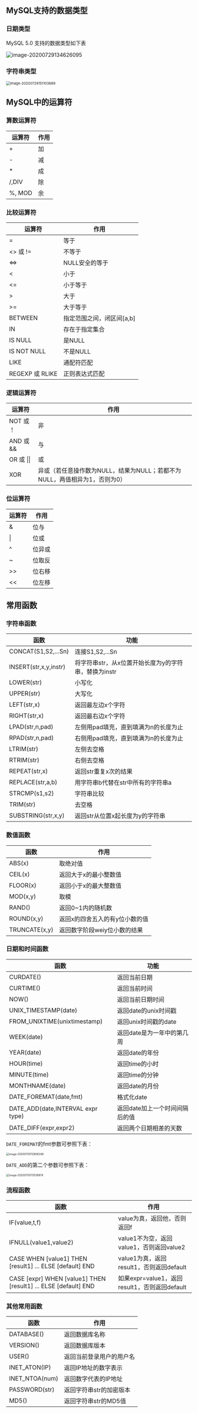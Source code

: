 ## MySQL支持的数据类型

### 日期类型

MySQL 5.0 支持的数据类型如下表

![image-20200729134626095](MySQL%E5%9F%BA%E7%A1%80.assets/image-20200729134626095.png)



### 字符串类型

<img src="MySQL%E5%9F%BA%E7%A1%80.assets/image-20200729151103689.png" alt="image-20200729151103689" style="zoom: 67%;" />



## MySQL中的运算符

### 算数运算符

| 运算符 | 作用 |
| ------ | ---- |
| +      | 加   |
| -      | 减   |
| *      | 成   |
| /,DIV  | 除   |
| %, MOD | 余   |



### 比较运算符

| 运算符          | 作用                      |
| --------------- | ------------------------- |
| =               | 等于                      |
| <> 或 !=        | 不等于                    |
| <=>             | NULL安全的等于            |
| <               | 小于                      |
| <=              | 小于等于                  |
| >               | 大于                      |
| >=              | 大于等于                  |
| BETWEEN         | 指定范围之间，闭区间[a,b] |
| IN              | 存在于指定集合            |
| IS NULL         | 是NULL                    |
| IS NOT NULL     | 不是NULL                  |
| LIKE            | 通配符匹配                |
| REGEXP 或 RLIKE | 正则表达式匹配            |



### 逻辑运算符

| 运算符     | 作用                                                         |
| ---------- | ------------------------------------------------------------ |
| NOT 或 ！  | 非                                                           |
| AND 或 &&  | 与                                                           |
| OR 或 \|\| | 或                                                           |
| XOR        | 异或（若任意操作数为NULL，结果为NULL；若都不为NULL，两值相异为1，否则为0） |



### 位运算符

| 运算符 | 作用   |
| ------ | ------ |
| &      | 位与   |
| \|     | 位或   |
| ^      | 位异或 |
| ~      | 位取反 |
| >>     | 位右移 |
| <<     | 位左移 |





## 常用函数

### 字符串函数

| 函数                  | 功能                                                 |
| --------------------- | ---------------------------------------------------- |
| CONCAT(S1,S2,...Sn)   | 连接S1,S2,...Sn                                      |
| INSERT(str,x,y,instr) | 将字符串str，从x位置开始长度为y的字符串，替换为instr |
| LOWER(str)            | 小写化                                               |
| UPPER(str)            | 大写化                                               |
| LEFT(str,x)           | 返回最左边x个字符                                    |
| RIGHT(str,x)          | 返回最右边x个字符                                    |
| LPAD(str,n,pad)       | 左侧用pad填充，直到填满为n的长度为止                 |
| RPAD(str,n,pad)       | 右侧用pad填充，直到填满为n的长度为止                 |
| LTRIM(str)            | 左侧去空格                                           |
| RTRIM(str)            | 右侧去空格                                           |
| REPEAT(str,x)         | 返回str重复x次的结果                                 |
| REPLACE(str,a,b)      | 用字符串b代替在str中所有的字符串a                    |
| STRCMP(s1,s2)         | 字符串比较                                           |
| TRIM(str)             | 去空格                                               |
| SUBSTRING(str,x,y)    | 返回str从位置x起长度为y的字符串                      |



### 数值函数

| 函数          | 作用                           |
| ------------- | ------------------------------ |
| ABS(x)        | 取绝对值                       |
| CEIL(x)       | 返回大于x的最小整数值          |
| FLOOR(x)      | 返回小于x的最大整数值          |
| MOD(x,y)      | 取模                           |
| RAND()        | 返回0~1内的随机数              |
| ROUND(x,y)    | 返回x的四舍五入的有y位小数的值 |
| TRUNCATE(x,y) | 返回数字阶段weiy位小数的结果   |



### 日期和时间函数

| 函数                              | 功能                           |
| --------------------------------- | ------------------------------ |
| CURDATE()                         | 返回当前日期                   |
| CURTIME()                         | 返回当前时间                   |
| NOW()                             | 返回当前日期时间               |
| UNIX_TIMESTAMP(date)              | 返回date的unix时间戳           |
| FROM_UNIXTIME(unixtimestamp)      | 返回unix时间戳的date           |
| WEEK(date)                        | 返回date是为一年中的第几周     |
| YEAR(date)                        | 返回date的年份                 |
| HOUR(time)                        | 返回time的小时                 |
| MINUTE(time)                      | 返回time的分钟                 |
| MONTHNAME(date)                   | 返回date的月份                 |
| DATE_FOREMAT(date,fmt)            | 格式化date                     |
| DATE_ADD(date,INTERVAL expr type) | 返回date加上一个时间间隔后的值 |
| DATE_DIFF(expr,expr2)             | 返回两个日期相差的天数         |

`DATE_FOREMAT`的fmt参数可参照下表：

<img src="MySQL%E5%9F%BA%E7%A1%80.assets/image-20200730112806348.png" alt="image-20200730112806348" style="zoom:50%;" />

`DATE_ADD`的第二个参数可参照下表：

<img src="MySQL%E5%9F%BA%E7%A1%80.assets/image-20200730113538874.png" alt="image-20200730113538874" style="zoom:50%;" />



### 流程函数

| 函数                                                         | 作用                                          |
| ------------------------------------------------------------ | --------------------------------------------- |
| IF(value,t,f)                                                | value为真，返回他，否则返回f                  |
| IFNULL(value1,value2)                                        | value1不为空，返回value1，否则返回value2      |
| CASE WHEN [value1] THEN [result1] ... ELSE [default] END     | value1为真，返回result1，否则返回default      |
| CASE [expr] WHEN [value1] THEN [result1] ... ELSE [default] END | 如果expr=value1，返回result1，否则返回default |



### 其他常用函数

| 函数           | 作用                     |
| -------------- | ------------------------ |
| DATABASE()     | 返回数据库名称           |
| VERSION()      | 返回数据库版本           |
| USER()         | 返回当前登录用户的用户名 |
| INET_ATON(IP)  | 返回IP地址的数字表示     |
| INET_NTOA(num) | 返回数字代表的IP地址     |
| PASSWORD(str)  | 返回字符串str的加密版本  |
| MD5()          | 返回字符串str的MD5值     |
